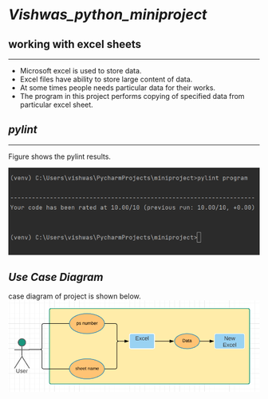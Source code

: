 # ***Vishwas_python_miniproject***
## **working with excel sheets**
---
- Microsoft excel is used to store data.
- Excel files have ability to store large content of data.
- At some times people needs particular data for their works.
- The program in this project performs copying of specified data from particular excel sheet.



## ***pylint***
---
Figure shows the pylint results.


![Pylint results](pylint.PNG)

## ***Use Case Diagram***
case diagram of project is shown below.
![case](casediagram.PNG)

